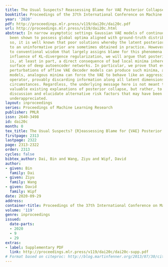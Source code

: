 ```yaml
---
title: The Usual Suspects? Reassessing Blame for VAE Posterior Collapse
booktitle: Proceedings of the 37th International Conference on Machine Learning
year: '2020'
pdf: http://proceedings.mlr.press/v119/dai20c/dai20c.pdf
url: http://proceedings.mlr.press/v119/dai20c.html
abstract: In narrow asymptotic settings Gaussian VAE models of continuous data have
  been shown to possess global optima aligned with ground-truth distributions. Even
  so, it is well known that poor solutions whereby the latent posterior collapses
  to an uninformative prior are sometimes obtained in practice. However, contrary
  to conventional wisdom that largely assigns blame for this phenomena on the undue
  influence of KL-divergence regularization, we will argue that posterior collapse
  is, at least in part, a direct consequence of bad local minima inherent to the loss
  surface of deep autoencoder networks. In particular, we prove that even small nonlinear
  perturbations of affine VAE decoder models can produce such minima, and in deeper
  models, analogous minima can force the VAE to behave like an aggressive truncation
  operator, provably discarding information along all latent dimensions in certain
  circumstances. Regardless, the underlying message here is not meant to undercut
  valuable existing explanations of posterior collapse, but rather, to refine the
  discussion and elucidate alternative risk factors that may have been previously
  underappreciated.
layout: inproceedings
series: Proceedings of Machine Learning Research
publisher: PMLR
issn: 2640-3498
id: dai20c
month: 0
tex_title: The Usual Suspects? {R}eassessing Blame for {VAE} Posterior Collapse
firstpage: 2313
lastpage: 2322
page: 2313-2322
order: 2313
cycles: false
bibtex_author: Dai, Bin and Wang, Ziyu and Wipf, David
author:
- given: Bin
  family: Dai
- given: Ziyu
  family: Wang
- given: David
  family: Wipf
date: 2020-09-29
address: 
container-title: Proceedings of the 37th International Conference on Machine Learning
volume: '119'
genre: inproceedings
issued:
  date-parts:
  - 2020
  - 9
  - 29
extras:
- label: Supplementary PDF
  link: http://proceedings.mlr.press/v119/dai20c/dai20c-supp.pdf
# Format based on citeproc: http://blog.martinfenner.org/2013/07/30/citeproc-yaml-for-bibliographies/
---
```

